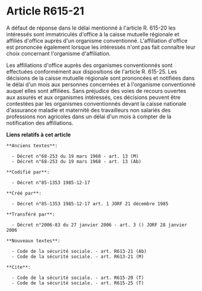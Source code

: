 # Article R615-21

A défaut de réponse dans le délai mentionné à l'article R. 615-20 les intéressés sont immatriculés d'office à la caisse
mutuelle régionale et affiliés d'office auprès d'un organisme conventionné. L'affiliation d'office est prononcée également
lorsque les intéressés n'ont pas fait connaître leur choix concernant l'organisme d'affiliation. 

Les affiliations d'office auprès des organismes conventionnés sont effectuées conformément aux dispositions de l'article R.
615-25. Les décisions de la caisse mutuelle régionale sont prononcées et notifiées dans le délai d'un mois aux personnes
concernées et à l'organisme conventionné auquel elles sont affiliées. Sans préjudice des voies de recours ouvertes aux
assurés et aux organismes intéressés, ces décisions peuvent être contestées par les organismes conventionnés devant la caisse
nationale d'assurance maladie et maternité des travailleurs non salariés des professions non agricoles dans un délai d'un
mois à compter de la notification des affiliations.

**Liens relatifs à cet article**

	**Anciens textes**:

	  - Décret n°68-253 du 19 mars 1968 - art. 13 (M)
	  - Décret n°68-253 du 19 mars 1968 - art. 13 (Ab)

	**Codifié par**:

	  - Décret n°85-1353 1985-12-17

	**Créé par**:

	  - Décret n°85-1353 1985-12-17 art. 1 JORF 21 décembre 1985

	**Transféré par**:

	  - Décret n°2006-83 du 27 janvier 2006 - art. 3 () JORF 28 janvier 2006

	**Nouveaux textes**:

	  - Code de la sécurité sociale. - art. R613-21 (Ab)
	  - Code de la sécurité sociale. - art. R613-21 (M)

	**Cite**:

	  - Code de la sécurité sociale. - art. R615-20 (T)
	  - Code de la sécurité sociale. - art. R615-25 (T)
